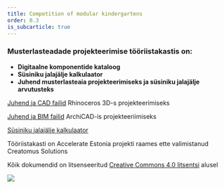 ```yaml
---
title: Competition of modular kindergartens
order: 0.3
is_subcarticle: true
---
```

### Musterlasteadade projekteerimise tööriistakastis on:

* **Digitaalne komponentide kataloog**
* **Süsiniku jalajälje kalkulaator**
* **Juhend musterlasteaia projekteerimiseks ja süsiniku jalajälje arvutusteks** 

[Juhend ja CAD failid](https://drive.google.com/drive/folders/1OtoFFgw0guAImgHsiG6ZzH2_vM0iQSI9?usp=sharing)  Rhinoceros 3D-s projekteerimiseks

[Juhend ja BIM failid](https://drive.google.com/drive/folders/11T0KTWY9_3yqlR5ImgRrmiy7H87CHLf4?usp=sharing) ArchiCAD-is projekteeriimiseks

[Süsiniku jalajälje kalkulaator](https://drive.google.com/drive/folders/1-1ZgkeSIHTss55Qdwj0zHTdBrgzsr07H?usp=sharing)

Tööriistakasti on Accelerate Estonia projekti raames ette valimistanud Creatomus Solutions

Kõik dokumendid on litsenseeritud [Creative Commons 4.0 litsentsi](https://creativecommons.org/licenses/by/4.0/) alusel

![](https://res.cloudinary.com/patternbuildings/image/upload/v1644697644/Screenshot_2022-02-12_at_22.27.14_tpr2go.png)